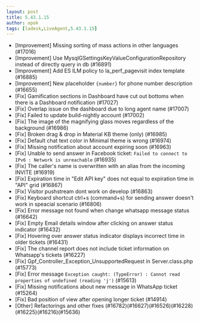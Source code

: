 ```yaml
---
layout: post
title: 5.43.1.15
author: opok
tags: [ladesk,LiveAgent,5.43.1.15]
---
```

- [Improvement] Missing sorting of mass actions in other languages (#17016)
- [Improvement] Use MysqlGSettingsKeyValueConfigurationRepository instead of directly query in db (#16891)
- [Improvement] Add ES ILM policy to la_perf_pagevisit index template  (#16885)
- [Improvement] New placeholder `{number}` for phone number description (#16655)
- [Fix] Gamification sections in Dashboard have cut out bottoms when there is a Dashboard notification (#17027)
- [Fix] Overlap issue on the dashboard due to long agent name (#17007)
- [Fix] Failed to update build-nightly account (#17002)
- [Fix] The image of the magnifying glass moves regardless of the background (#16986)
- [Fix] Broken drag & drop in Material KB theme (only) (#16985)
- [Fix] Default chat text color in Minimal theme is wrong (#16974)
- [Fix] Missing notification about account expiring soon (#16963)
- [Fix] Unable to send answer in Facebook ticket: `Failed to connect to IPv6 : Network is unreachable` (#16935)
- [Fix] The caller's name is overwritten with an alias from the incoming INVITE (#16919)
- [Fix] Expiration time in "Edit API key" does not equal to expiration time in "API" grid (#16867)
- [Fix] Visitor pushstream dont work on develop (#16863)
- [Fix] Keyboard shortcut ctrl+s (command+s) for sending answer doesn't work in speacial scenario (#16806)
- [Fix] Error message not found when change whatsapp message status (#16642)
- [Fix] Empty Email details window after clicking on answer status indicator (#16432)
- [Fix] Hovering over answer status indicator displays incorrect time in older tickets (#16431)
- [Fix] The channel report does not include ticket information on Whatsapp's tickets (#16227)
- [Fix] Gpf_Controller_Exception_UnsupportedRequest in Server.class.php (#15773)
- [Fix] Error message `Exception caught: (TypeError) : Cannot read properties of undefined (reading 'j')` (#15613)
- [Fix] Missing notifications about new message in WhatsApp ticket (#15264)
- [Fix]  Bad position of view after opening longer ticket (#14914)
- [Other] Refactorings and other fixes (#16782)(#16627)(#16526)(#16228)(#16225)(#16216)(#15636)